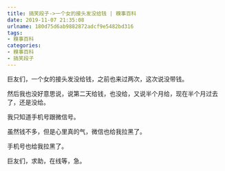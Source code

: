 ```yaml
---
title: 搞笑段子->一个女的接头发没给钱 | 糗事百科
date: 2019-11-07 21:35:08
urlname: 180d75d6ab9882872adcf9e5482bd316
tags: 
- 糗事百科
categories:
- 糗事百科
- 搞笑段子
---
```

巨友们，一个女的接头发没给钱，之前也来过两次，这次说没带钱。

然后我也没好意思说，说第二天给钱，也没给，又说半个月给，现在半个月过去了，还是没给。

我只知道手机号跟微信号。

虽然钱不多，但是心里真的气，微信也给我拉黑了。

手机号也给我拉黑了。

巨友们，求助，在线等，急。


